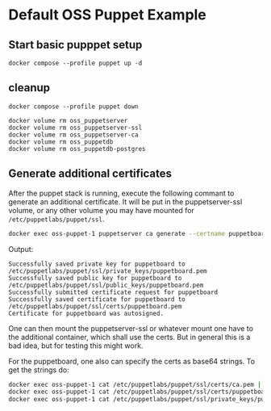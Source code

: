 # Default OSS Puppet Example

## Start basic pupppet setup

```shell
docker compose --profile puppet up -d
```

## cleanup

```shell
docker compose --profile puppet down

docker volume rm oss_puppetserver
docker volume rm oss_puppetserver-ssl
docker volume rm oss_puppetserver-ca
docker volume rm oss_puppetdb
docker volume rm oss_puppetdb-postgres
```

## Generate additional certificates

After the puppet stack is running, execute the following commant to generate an additional certificate.
It will be put in the puppetserver-ssl volume, or any other volume you may have mounted for `/etc/puppetlabs/puppet/ssl`.

```bash
docker exec oss-puppet-1 puppetserver ca generate --certname puppetboard
```

Output:

```text
Successfully saved private key for puppetboard to /etc/puppetlabs/puppet/ssl/private_keys/puppetboard.pem
Successfully saved public key for puppetboard to /etc/puppetlabs/puppet/ssl/public_keys/puppetboard.pem
Successfully submitted certificate request for puppetboard
Successfully saved certificate for puppetboard to /etc/puppetlabs/puppet/ssl/certs/puppetboard.pem
Certificate for puppetboard was autosigned.
```

One can then mount the puppetserver-ssl or whatever mount one have to the additional container, which shall use the certs.
But in general this is a bad idea, but for testing this might work.

For the puppetboard, one also can specify the certs as base64 strings. To get the strings do:

```bash
docker exec oss-puppet-1 cat /etc/puppetlabs/puppet/ssl/certs/ca.pem | base64
docker exec oss-puppet-1 cat /etc/puppetlabs/puppet/ssl/certs/puppetboard.pem | base64
docker exec oss-puppet-1 cat /etc/puppetlabs/puppet/ssl/private_keys/puppetboard.pem | base64
```
